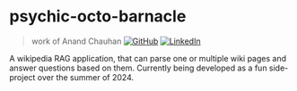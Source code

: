 # psychic-octo-barnacle

> work of Anand Chauhan [![GitHub](https://img.icons8.com/?size=25&id=sbhfmWq4KRr1)](https://github.com/hauntedcupoftea) [![LinkedIn](https://img.icons8.com/?size=25&id=xuvGCOXi8Wyg)](https://www.linkedin.com/in/hauntedcupoftea/)

A wikipedia RAG application, that can parse one or multiple wiki pages and answer questions based on them. Currently being developed as a fun side-project over the summer of 2024.
